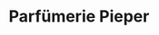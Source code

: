 ---
title: "Parfümerie Pieper"
url: /dortmund/parfuemerie-pieper-aplerbecker-marktplatz/
shop: Parfümerie
---